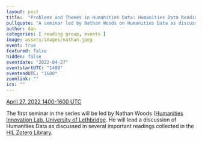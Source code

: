 ```yaml
---
layout: post
title:  "Problems and Themes in Humanities Data: Humanities Data Reading Group"
pullquote: "A seminar led by Nathan Woods on Humanities Data as discussed in several important readings."
author: dan
categories: [ reading group, events ]
image: assets/images/nathan.jpeg
event: true
featured: false
hidden: false
eventdate: "2022-04-27"
eventstartUTC: "1400"
eventendUTC: "1600"
zoomlink: ""
ics: ""
---
```


[April 27, 2022 1400-1600 UTC](https://www.timeanddate.com/worldclock/meetingdetails.html?year=2022&month=4&day=27&hour=14&min=0&sec=0&p1=137&p2=75&p3=179&p4=136&p5=195&p6=53&p7=771&p8=196&p9=240&p10=264)

The first seminar in the series will be led by Nathan Woods ([Humanities Innovation Lab, University of Lethbridge](https://humanitiesinnovationlab.ca). He will lead a discussion of Humanities Data as discussed in several important readings collected in the [HIL Zotero Library](https://www.zotero.org/groups/4418738/humanities_innovation_lab/collections/S5FU68CA).

